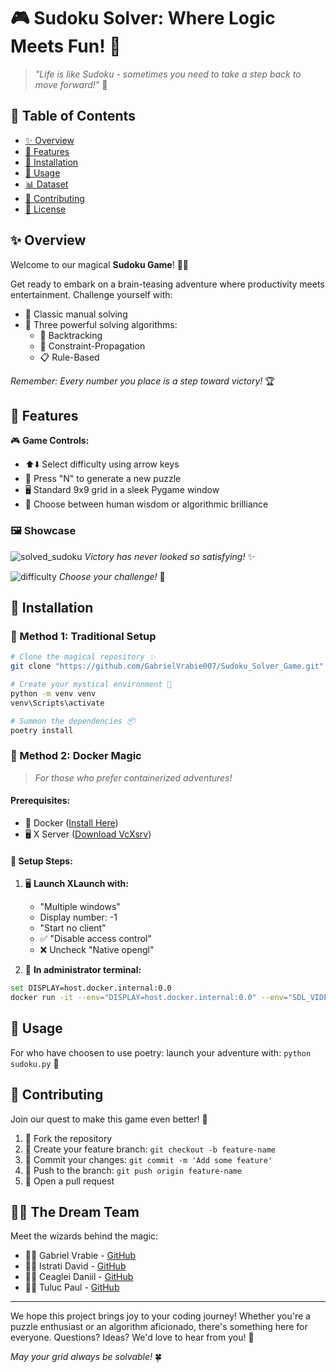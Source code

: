 # 🎮 Sudoku Solver: Where Logic Meets Fun! 🧩

> *"Life is like Sudoku - sometimes you need to take a step back to move forward!"* 🌟

## 📑 Table of Contents

- [✨ Overview](#overview)
- [🎯 Features](#features)
- [🔧 Installation](#installation)
- [🎪 Usage](#usage)
- [📊 Dataset](#dataset)
- [🤝 Contributing](#contributing)
- [📜 License](#license)


## ✨ Overview
Welcome to our magical **Sudoku Game**! 🎩✨ 

Get ready to embark on a brain-teasing adventure where productivity meets entertainment. Challenge yourself with:
- 🎲 Classic manual solving
- 🤖 Three powerful solving algorithms:
  - 🔄 Backtracking
  - 🧠 Constraint-Propagation
  - 📋 Rule-Based

*Remember: Every number you place is a step toward victory!* 🏆

## 🎯 Features

🎮 **Game Controls:**
- ⬆️⬇️ Select difficulty using arrow keys
- 🎲 Press "N" to generate a new puzzle
- 🖥️ Standard 9x9 grid in a sleek Pygame window
- 🤖 Choose between human wisdom or algorithmic brilliance

### 🖼️ Showcase

![solved_sudoku](https://github.com/user-attachments/assets/f0431d6d-b90a-4b36-8295-f6e66a23a74b)
*Victory has never looked so satisfying!* ✨

![difficulty](https://github.com/user-attachments/assets/a5ea398d-a986-4e0d-9a16-bdc050a3b8c6)
*Choose your challenge!* 💪

## 🔧 Installation

### 🌟 Method 1: Traditional Setup

```bash
# Clone the magical repository ✨
git clone "https://github.com/GabrielVrabie007/Sudoku_Solver_Game.git"

# Create your mystical environment 🔮
python -m venv venv
venv\Scripts\activate

# Summon the dependencies 📦
poetry install
```

### 🐳 Method 2: Docker Magic

> *For those who prefer containerized adventures!*

#### Prerequisites:
- 🐋 Docker ([Install Here](https://docs.docker.com/desktop/setup/install/windows-install/))
- 🖥️ X Server ([Download VcXsrv](https://sourceforge.net/projects/vcxsrv/))

#### 🚀 Setup Steps:

1. 🖥️ **Launch XLaunch with:**
   - "Multiple windows"
   - Display number: -1
   - "Start no client"
   - ✅ "Disable access control"
   - ❌ Uncheck "Native opengl"

2. 🔮 **In administrator terminal:**
```bash
set DISPLAY=host.docker.internal:0.0
docker run -it --env="DISPLAY=host.docker.internal:0.0" --env="SDL_VIDEODRIVER=x11" --env="LIBGL_ALWAYS_INDIRECT=1" --env="PYTHONUNBUFFERED=1" gabriel385/sudoku_solver_v2:latest
```

## 🎪 Usage
For who have choosen to use poetry:
launch your adventure with: `python sudoku.py` 🚀

## 🤝 Contributing

Join our quest to make this game even better! 🌟

1. 🍴 Fork the repository
2. 🌿 Create your feature branch: `git checkout -b feature-name`
3. 💫 Commit your changes: `git commit -m 'Add some feature'`
4. 🚀 Push to the branch: `git push origin feature-name`
5. 🎯 Open a pull request

## 👨‍💻 The Dream Team

Meet the wizards behind the magic:

- 🧙‍♂️ Gabriel Vrabie - [GitHub](https://github.com/GabrielVrabie007)
- 🧙‍♂️ Istrati David - [GitHub](https://github.com/0DVD0)
- 🧙‍♂️ Ceaglei Daniil - [GitHub](https://github.com/danik169/danik169)
- 🧙‍♂️ Tuluc Paul - [GitHub](https://github.com/PaulT2004)

---




We hope this project brings joy to your coding journey! Whether you're a puzzle enthusiast or an algorithm aficionado, there's something here for everyone. Questions? Ideas? We'd love to hear from you! 🌈

*May your grid always be solvable!* 🍀